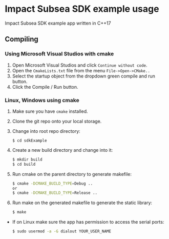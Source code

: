 # Impact Subsea SDK example usage

Impact Subsea SDK example app written in C++17

## Compiling

### Using Microsoft Visual Studios with cmake
1. Open Microsoft Visual Studios and click `Continue without code`.
2. Open the `CmakeLists.txt` file from the menu `File->Open->CMake..`
3. Select the startup object from the dropdown green compile and run button.
4. Click the Compile / Run button.

### Linux, Windows using cmake

1. Make sure you have `cmake` installed.

2. Clone the git repo onto your local storage.

3. Change into root repo directory:

    ```
    $ cd sdkExample
    ```

4. Create a new build directory and change into it:

    ```bash
    $ mkdir build
    $ cd build
    ```

5. Run cmake on the parent directory to generate makefile:

    ```bash
    $ cmake -DCMAKE_BUILD_TYPE=Debug ..
    or
    $ cmake -DCMAKE_BUILD_TYPE=Release ..
    ```

6. Run make on the generated makefile to generate the static library:

    ```bash
    $ make
    ```

- If on Linux make sure the app has permission to access the serial ports:

    ```bash
    $ sudo usermod -a -G dialout YOUR_USER_NAME
    ```